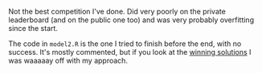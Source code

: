 Not the best competition I've done. Did very poorly on the private leaderboard (and on the public one too) and was very probably overfitting since the start.

The code in `model2.R` is the one I tried to finish before the end, with no success. It's mostly commented, but if you look at the [winning solutions](https://www.kaggle.com/c/restaurant-revenue-prediction/forums/t/14060/please-share-your-codes/) I was waaaaay off with my approach.
